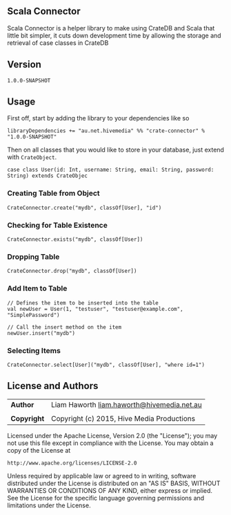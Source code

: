 Scala Connector
---------------

Scala Connector is a helper library to make using CrateDB and Scala that little bit simpler, it cuts down development
time by allowing the storage and retrieval of case classes in CrateDB


Version
-------

`1.0.0-SNAPSHOT`


Usage
-----

First off, start by adding the library to your dependencies like so

    libraryDependencies += "au.net.hivemedia" %% "crate-connector" % "1.0.0-SNAPSHOT"

Then on all classes that you would like to store in your database, just extend with `CrateObject`.

    case class User(id: Int, username: String, email: String, password: String) extends CrateObjec

### Creating Table from Object

    CrateConnector.create("mydb", classOf[User], "id")

### Checking for Table Existence

    CrateConnector.exists("mydb", classOf[User])

### Dropping Table

    CrateConnector.drop("mydb", classOf[User])

### Add Item to Table

    // Defines the item to be inserted into the table
    val newUser = User(1, "testuser", "testuser@example.com", "SimplePassword")

    // Call the insert method on the item
    newUser.insert("mydb")

### Selecting Items

    CrateConnector.select[User]("mydb", classOf[User], "where id=1")


License and Authors
-------------------

|                        |                                                 |
|:-----------------------|:------------------------------------------------|
| **Author**             | Liam Haworth <liam.haworth@hivemedia.net.au>    |
|                        |                                                 |
| **Copyright**          | Copyright (c) 2015, Hive Media Productions      |

Licensed under the Apache License, Version 2.0 (the "License"); you may not use this file except in
compliance with the License. You may obtain a copy of the License at

    http://www.apache.org/licenses/LICENSE-2.0

Unless required by applicable law or agreed to in writing, software distributed under the License is
distributed on an "AS IS" BASIS, WITHOUT WARRANTIES OR CONDITIONS OF ANY KIND, either express or implied.
See the License for the specific language governing permissions and limitations under the License.
